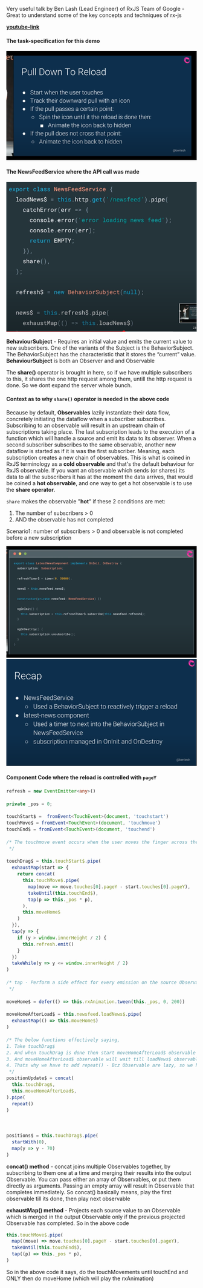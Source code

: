 Very useful talk by Ben Lash (Lead Engineer) of RxJS Team of Google - Great to understand some of the key concepts and techniques of rx-js

**[youtube-link](https://www.youtube.com/watch?v=B-nFj2o03i8)**

#### The task-specification for this demo

<img src="./Specificaton-of-pull-down-to-reload.png">

#### The NewsFeedService where the API call was made

<img src="./NewsFeedService-Code.png">

**BehaviourSubject** - Requires an initial value and emits the current value to new subscribers. One of the variants of the Subject is the BehaviorSubject. The BehaviorSubject has the characteristic that it stores the “current” value.
**BehaviourSubject** is both an Observer and and Observable

The **share()** operator is brought in here, so if we have multiple subscribers to this, it shares the one http request among them, untill the http request is done. So we dont expand the server whole bunch.

#### Context as to why `share()` operator is needed in the above code

Because by default, **Observables** lazily instantiate their data flow, concretely initiating the dataflow when a subscriber subscribes. Subscribing to an observable will result in an upstream chain of subscriptions taking place. The last subscription leads to the execution of a function which will handle a source and emit its data to its observer.
When a second subscriber subscribes to the same observable, another new dataflow is started as if it is was the first subscriber. Meaning, each subscription creates a new chain of observables. This is what is coined in RxJS terminology as a **cold observable** and that's the default behaviour for RxJS observable. If you want an observable which sends (or shares) its data to all the subscribers it has at the moment the data arrives, that would be coined a **hot observable**, and one way to get a hot observable is to use the **share operator**.

`share` makes the observable "**hot**" if these 2 conditions are met:

1. The number of subscribers > 0
2. AND the observable has not completed

Scenario1: number of subscribers > 0 and observable is not completed before a new subscription

<img src="./newsfeed-flow-code.png">

<img src="./newsfeed-flow.png">

#### Component Code where the reload is controlled with `pageY`

```ts
refresh = new EventEmitter<any>()

private _pos = 0;

touchStart$ =  fromEvent<TouchEvent>(document, 'touchstart')
touchMove$ = fromEvent<TouchEvent>(document, 'touchmove')
touchEnd$ = fromEvent<TouchEvent>(document, 'touchend')

/* The touchmove event occurs when the user moves the finger across the screen. The touchmove event will be triggered once for each movement, and will continue to be triggered until the finger is released.
 */

touchDrag$ = this.touchStart$.pipe(
  exhaustMap(start => {
    return concat(
      this.touchMove$.pipe(
        map(move => move.touches[0].pageY - start.touches[0].pageY),
        takeUntil(this.touchEnd$),
        tap(p => this._pos * p),
      ),
      this.moveHome$
    )
  }),
  tap(y => {
    if (y > window.innerHeight / 2) {
      this.refresh.emit()
    }
  })
  takeWhile(y => y <= window.innerHeight / 2)
)

/* tap - Perform a side effect for every emission on the source Observable, but return an Observable that is identical to the source.
 */

moveHome$ = defer(() => this.rxAnimation.tween(this._pos, 0, 200))

moveHomeAfterLoad$ = this.newsfeed.loadNews$.pipe(
  exhaustMap(() => this.moveHome$)
)

/* The below functions effectively saying,
1. Take touchDrag$
2. And when touchDrag is done then start moveHomeAfterLoad$ observable
3. And moveHomeAfterLoad$ observable will wait till loadNews$ observable is done
4. Thats why we have to add repeat() - Bcz Observable are lazy, so we have to subscribe to them again when they are done.
 */
positionUpdate$ = concat(
  this.touchDrag$,
  this.moveHomeAfterLoad$,
).pipe(
  repeat()
)



positions$ = this.touchDrag$.pipe(
  startWith(0),
  map(y => y - 70)
)

```

**concat() method** - concat joins multiple Observables together, by subscribing to them one at a time and merging their results into the output Observable. You can pass either an array of Observables, or put them directly as arguments. Passing an empty array will result in Observable that completes immediately. So concat() basically means, play the first observable till its done, then play next observable

**exhaustMap() method** - Projects each source value to an Observable which is merged in the output Observable only if the previous projected Observable has completed. So in the above code

```js
this.touchMove$.pipe(
  map((move) => move.touches[0].pageY - start.touches[0].pageY),
  takeUntil(this.touchEnd$),
  tap((p) => this._pos * p),
)
```

So in the above code it says, do the touchMovements until touchEnd and ONLY then do moveHome (which will play the rxAnimation)
